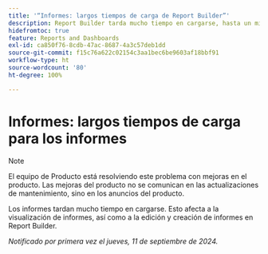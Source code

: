 ```yaml
---
title: '“Informes: largos tiempos de carga de Report Builder”'
description: Report Builder tarda mucho tiempo en cargarse, hasta un minuto en algunos casos.
hidefromtoc: true
feature: Reports and Dashboards
exl-id: ca850f76-8cdb-47ac-8687-4a3c57deb1dd
source-git-commit: f15c76a622c02154c3aa1bec6be9603af18bbf91
workflow-type: ht
source-wordcount: '80'
ht-degree: 100%

---
```


# Informes: largos tiempos de carga para los informes

>[!NOTE]
>El equipo de Producto está resolviendo este problema con mejoras en el producto. Las mejoras del producto no se comunican en las actualizaciones de mantenimiento, sino en los anuncios del producto.

Los informes tardan mucho tiempo en cargarse. Esto afecta a la visualización de informes, así como a la edición y creación de informes en Report Builder.

_Notificado por primera vez el jueves, 11 de septiembre de 2024._
